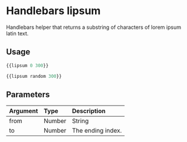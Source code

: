 # Handlebars lipsum
Handlebars helper that returns a substring of characters of lorem ipsum latin text.

## Usage
```javascript
{{lipsum 0 300}}
```

```javascript
{{lipsum random 300}}
```

## Parameters

| Argument	| Type 				| Description																						|
|:----------|:------------------|:--------------------------------------------------------------------------------------------------|
| from		| Number|String 	| The starting index. If the value is 'random' a random index will be selected						|
| to 		| Number 			| The ending index.																					|
